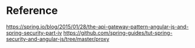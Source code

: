 



# Reference
https://spring.io/blog/2015/01/28/the-api-gateway-pattern-angular-js-and-spring-security-part-iv
https://github.com/spring-guides/tut-spring-security-and-angular-js/tree/master/proxy